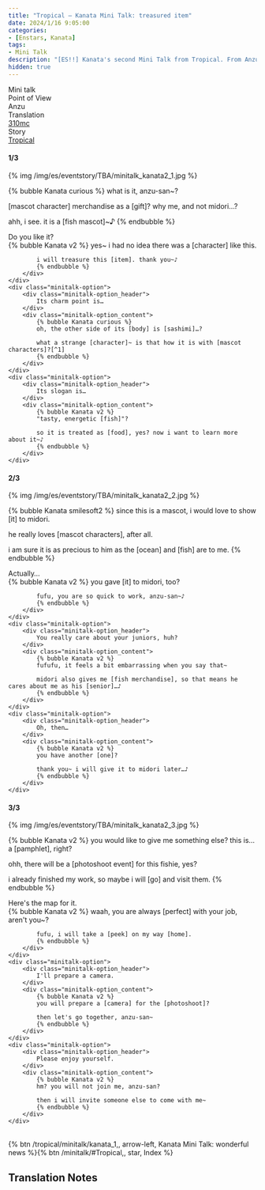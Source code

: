 ```yaml
---
title: "Tropical – Kanata Mini Talk: treasured item"
date: 2024/1/16 9:05:00
categories:
- [Enstars, Kanata]
tags:
- Mini Talk
description: "[ES!!] Kanata's second Mini Talk from Tropical. From Anzu's POV."
hidden: true
---
```

<div class="three-wrapper" style="--storyColor:#965e7d;--storyColor-rgb:150,94,125;--storyColor-h:326.8;--storyColor-s: 23%;--storyColor-l:47.8%;">
    <div class="info-area">
        <div class="info">
            <div class="info-item characters">
                <div class="label">
                    Mini talk
                </div>
                <div class="value">
								<a href="/categories/Enstars/Kanata" character="Kanata"></a>
                </div>
            </div>
            <div class="info-item one">
                <div class="label">
                    Point of View
                </div>
                <div class="value">
                    Anzu
                </div>
            </div>
            <div class="info-item two">
                <div class="label">
                    Translation
                </div>
                <div class="value">
                    <a href="/about">310mc</a>
                </div>
            </div>
            <div class="info-item three">
                <div class="label">
                   Story
                </div>
                <div class="value">
                    <a href="/tropical">Tropical</a>
                </div>
            </div>
        </div>
    </div>
</div>

<!-- more -->

#### <div mt="rare"></div> 1/3

{% img /img/es/eventstory/TBA/minitalk_kanata2_1.jpg %}

{% bubble Kanata curious %}
what is it, anzu-san~?

[mascot character] merchandise as a [gift]? why me, and not midori…?

ahh, i see. it is a [fish mascot]~♪
{% endbubble %}

<div class="minitalk" character="Anzu">
    <div class="minitalk-option">
        <div class="minitalk-option_header">
            Do you like it?
        </div>
        <div class="minitalk-option_content">
            {% bubble Kanata v2 %}
            yes~ i had no idea there was a [character] like this.

            i will treasure this [item]. thank you~♪
			{% endbubble %}
        </div>
    </div>
    <div class="minitalk-option">
        <div class="minitalk-option_header">
            Its charm point is…
        </div>
        <div class="minitalk-option_content">
            {% bubble Kanata curious %}
            oh, the other side of its [body] is [sashimi]…?

            what a strange [character]~ is that how it is with [mascot characters]?[^1]
			{% endbubble %}
        </div>
    </div>
    <div class="minitalk-option">
        <div class="minitalk-option_header">
            Its slogan is…
        </div>
        <div class="minitalk-option_content">
            {% bubble Kanata v2 %}
            "tasty, energetic [fish]"?

            so it is treated as [food], yes? now i want to learn more about it~♪
			{% endbubble %}
        </div>
    </div>
</div>

#### <div mt="rare"></div> 2/3

{% img /img/es/eventstory/TBA/minitalk_kanata2_2.jpg %}

{% bubble Kanata smilesoft2 %}
since this is a mascot, i would love to show [it] to midori.

he really loves [mascot characters], after all.

i am sure it is as precious to him as the [ocean] and [fish] are to me.
{% endbubble %}

<div class="minitalk" character="Anzu">
    <div class="minitalk-option">
        <div class="minitalk-option_header">
            Actually…
        </div>
        <div class="minitalk-option_content">
            {% bubble Kanata v2 %}
            you gave [it] to midori, too?

            fufu, you are so quick to work, anzu-san~♪
			{% endbubble %}
        </div>
    </div>
    <div class="minitalk-option">
        <div class="minitalk-option_header">
            You really care about your juniors, huh?
        </div>
        <div class="minitalk-option_content">
            {% bubble Kanata v2 %}
            fufufu, it feels a bit embarrassing when you say that~

            midori also gives me [fish merchandise], so that means he cares about me as his [senior]…♪
			{% endbubble %}
        </div>
    </div>
    <div class="minitalk-option">
        <div class="minitalk-option_header">
            Oh, then…
        </div>
        <div class="minitalk-option_content">
            {% bubble Kanata v2 %}
            you have another [one]?

            thank you~ i will give it to midori later…♪
			{% endbubble %}
        </div>
    </div>
</div>

#### <div mt="rare"></div> 3/3

{% img /img/es/eventstory/TBA/minitalk_kanata2_3.jpg %}

{% bubble Kanata v2 %}
you would like to give me something else? this is… a [pamphlet], right?

ohh, there will be a [photoshoot event] for this fishie, yes?

i already finished my work, so maybe i will [go] and visit them.
{% endbubble %}

<div class="minitalk" character="Anzu">
    <div class="minitalk-option">
        <div class="minitalk-option_header">
          Here's the map for it.
        </div>
        <div class="minitalk-option_content">
            {% bubble Kanata v2 %}
            waah, you are always [perfect] with your job, aren't you~?

            fufu, i will take a [peek] on my way [home].
			{% endbubble %}
        </div>
    </div>
    <div class="minitalk-option">
        <div class="minitalk-option_header">
            I'll prepare a camera.
        </div>
        <div class="minitalk-option_content">
            {% bubble Kanata v2 %}
            you will prepare a [camera] for the [photoshoot]?

            then let's go together, anzu-san~
			{% endbubble %}
        </div>
    </div>
    <div class="minitalk-option">
        <div class="minitalk-option_header">
            Please enjoy yourself.
        </div>
        <div class="minitalk-option_content">
            {% bubble Kanata v2 %}
            hm? you will not join me, anzu-san?

            then i will invite someone else to come with me~
			{% endbubble %}
        </div>
    </div>
</div>
<br>
<div toc>{% btn /tropical/minitalk/kanata_1,, arrow-left, Kanata Mini Talk: wonderful news %}{% btn /minitalk/#Tropical,, star, Index %}</div>

## Translation Notes

[^1]: In this case, Kanata is referring to <em>yuruchara</em>, the bizarre-cute mascots that Midori loves, and that his Ryuseitai (known as Yuruseitai) is about.
